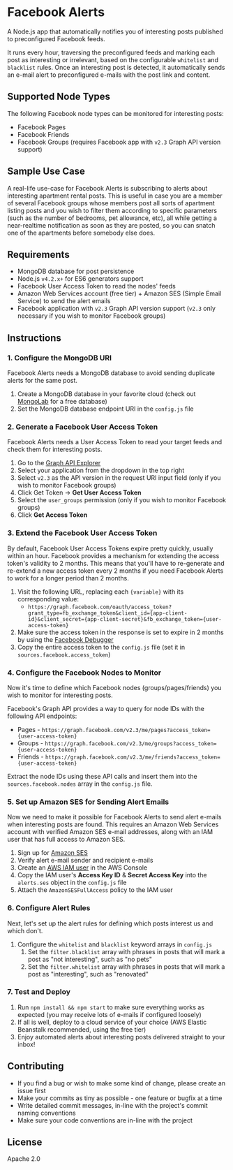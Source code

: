 # Facebook Alerts

A Node.js app that automatically notifies you of interesting posts published to preconfigured Facebook feeds. 

It runs every hour, traversing the preconfigured feeds and marking each post as interesting or irrelevant, based on the configurable `whitelist` and `blacklist` rules. Once an interesting post is detected, it automatically sends an e-mail alert to preconfigured e-mails with the post link and content.

## Supported Node Types

The following Facebook node types can be monitored for interesting posts:

* Facebook Pages
* Facebook Friends
* Facebook Groups (requires Facebook app with `v2.3` Graph API version support)

## Sample Use Case

A real-life use-case for Facebook Alerts is subscribing to alerts about interesting apartment rental posts. This is useful in case you are a member of several Facebook groups whose members post all sorts of apartment listing posts and you wish to filter them according to specific parameters (such as the number of bedrooms, pet allowance, etc), all while getting a near-realtime notification as soon as they are posted, so you can snatch one of the apartments before somebody else does.

## Requirements

* MongoDB database for post persistence
* Node.js `v4.2.x+` for ES6 generators support
* Facebook User Access Token to read the nodes' feeds
* Amazon Web Services account (free tier) + Amazon SES (Simple Email Service) to send the alert emails
* Facebook application with `v2.3` Graph API version support (`v2.3` only necessary if you wish to monitor Facebook groups)

## Instructions

### 1. Configure the MongoDB URI

Facebook Alerts needs a MongoDB database to avoid sending duplicate alerts for the same post.

1. Create a MongoDB database in your favorite cloud (check out [MongoLab](https://mongolab.com/) for a free database)
2. Set the MongoDB database endpoint URI in the `config.js` file

### 2. Generate a Facebook User Access Token

Facebook Alerts needs a User Access Token to read your target feeds and check them for interesting posts.

1. Go to the [Graph API Explorer](https://developers.facebook.com/tools/explorer/)
2. Select your application from the dropdown in the top right
2. Select `v2.3` as the API version in the request URI input field (only if you wish to monitor Facebook groups)
3. Click Get Token -> **Get User Access Token**
4. Select the `user_groups` permission (only if you wish to monitor Facebook groups)
5. Click **Get Access Token**

### 3. Extend the Facebook User Access Token

By default, Facebook User Access Tokens expire pretty quickly, usually within an hour. Facebook provides a mechanism for extending the access token's validity to 2 months. This means that you'll have to re-generate and re-extend a new access token every 2 months if you need Facebook Alerts to work for a longer period than 2 months.

1. Visit the following URL, replacing each `{variable}` with its corresponding value:
    * `https://graph.facebook.com/oauth/access_token?grant_type=fb_exchange_token&client_id={app-client-id}&client_secret={app-client-secret}&fb_exchange_token={user-access-token}`
2. Make sure the access token in the response is set to expire in 2 months by using the [Facebook Debugger](https://developers.facebook.com/tools/debug/)
3. Copy the entire access token to the `config.js` file (set it in `sources.facebook.access_token`)

### 4. Configure the Facebook Nodes to Monitor

Now it's time to define which Facebook nodes (groups/pages/friends) you wish to monitor for interesting posts.

Facebook's Graph API provides a way to query for node IDs with the following API endpoints:

* Pages - `https://graph.facebook.com/v2.3/me/pages?access_token={user-access-token}`
* Groups - `https://graph.facebook.com/v2.3/me/groups?access_token={user-access-token}`
* Friends - `https://graph.facebook.com/v2.3/me/friends?access_token={user-access-token}`

Extract the node IDs using these API calls and insert them into the `sources.facebook.nodes` array in the `config.js` file.


### 5. Set up Amazon SES for Sending Alert Emails

Now we need to make it possible for Facebook Alerts to send alert e-mails when interesting posts are found. This requires an Amazon Web Services account with verified Amazon SES e-mail addresses, along with an IAM user that has full access to Amazon SES.

1. Sign up for [Amazon SES](https://console.aws.amazon.com/ses/home?region=us-east-1)
2. Verify alert e-mail sender and recipient e-mails
3. Create an [AWS IAM user](https://console.aws.amazon.com/iam/home?region=us-east-1#security_credential) in the AWS Console
4. Copy the IAM user's **Access Key ID** & **Secret Access Key** into the `alerts.ses` object in the `config.js` file
5. Attach the `AmazonSESFullAccess` policy to the IAM user

### 6. Configure Alert Rules

Next, let's set up the alert rules for defining which posts interest us and which don't.

1. Configure the `whitelist` and `blacklist` keyword arrays in `config.js`
    1. Set the `filter.blacklist` array with phrases in posts that will mark a post as "not interesting", such as "no pets"
    2. Set the `filter.whitelist` array with phrases in posts that will mark a post as "interesting", such as "renovated"

### 7. Test and Deploy

1. Run `npm install && npm start` to make sure everything works as expected (you may receive lots of e-mails if configured loosely)
2. If all is well, deploy to a cloud service of your choice (AWS Elastic Beanstalk recommended, using the free tier)
3. Enjoy automated alerts about interesting posts delivered straight to your inbox!

## Contributing

* If you find a bug or wish to make some kind of change, please create an issue first
* Make your commits as tiny as possible - one feature or bugfix at a time
* Write detailed commit messages, in-line with the project's commit naming conventions
* Make sure your code conventions are in-line with the project

## License

Apache 2.0
